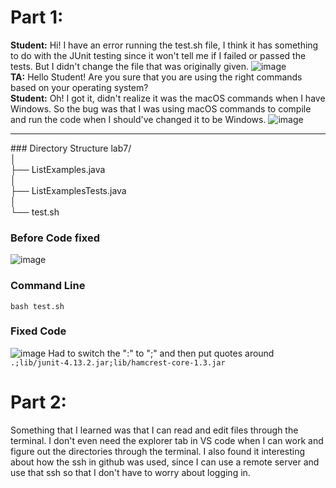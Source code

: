 # Part 1:
__Student:__ Hi! I have an error running the test.sh file, I think it has something to do with the JUnit testing since it won't tell me if I failed or passed the tests. But I didn't change the file that was originally given.
![image](https://github.com/divine9223/cse15l-lab-reports/assets/147002921/63e0afe5-a142-40a4-80bb-cc2a3bdb297f)
<br>
__TA:__ Hello Student! Are you sure that you are using the right commands based on your operating system?
<br>
__Student:__ Oh! I got it, didn't realize it was the macOS commands when I have Windows. So the bug was that I was using macOS commands to compile and run the code when I should've changed it to be Windows. ![image](https://github.com/divine9223/cse15l-lab-reports/assets/147002921/fabae46c-09e9-4112-aac7-0b447658c2ae)

<hr>
### Directory Structure
lab7/ <br>
│ <br>
├── ListExamples.java <br>
│ <br>
├── ListExamplesTests.java <br>
│ <br>
└── test.sh <br>

### Before Code fixed
![image](https://github.com/divine9223/cse15l-lab-reports/assets/147002921/9504e9a1-cb67-4374-a529-56080d71e577)
### Command Line
`bash test.sh`
### Fixed Code
![image](https://github.com/divine9223/cse15l-lab-reports/assets/147002921/b5833ea2-43de-4a4e-b01a-206cabf1c45a)
Had to switch the ":" to ";" and then put quotes around `.;lib/junit-4.13.2.jar;lib/hamcrest-core-1.3.jar`
<br>
# Part 2:
Something that I learned was that I can read and edit files through the terminal. I don't even need the explorer tab in VS code when I can work and figure out the directories through the terminal. I also found it interesting about how the ssh in github was used, since I can use a remote server and use that ssh so that I don't have to worry about logging in.
